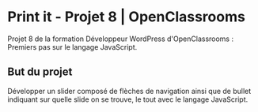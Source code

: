 # Print it - Projet 8 | OpenClassrooms

Projet 8 de la formation Développeur WordPress d'OpenClassrooms : Premiers pas sur le langage JavaScript. 

## But du projet

Développer un slider composé de flèches de navigation ainsi que de bullet indiquant sur quelle slide on se trouve, le tout avec le langage JavaScript. 
